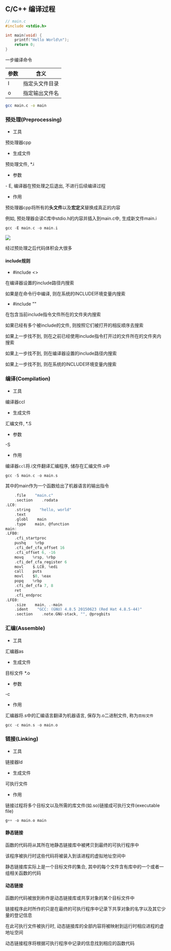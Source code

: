 <!--
 * @Description: 
 * @Version: 1.0
 * @Author: DaLao
 * @Email: dalao@xxx.com
 * @Date: 2021-06-15 15:31:05
 * @LastEditors: daLao
 * @LastEditTime: 2022-10-02 22:20:49
-->


## C/C++ 编译过程


```c++
// main.c
#include <stdio.h>

int main(void) {
    printf("Hello World\n");
    return 0;
}
```

一步编译命令

| 参数 | 含义           |
| ---- | -------------- |
| I    | 指定头文件目录 |
| o    | 指定输出文件名 |


```sh
gcc main.c -o main
```



### 预处理(Preprocessing)


- 工具

预处理器cpp

- 生成文件

预处理文件, *.i

- 参数

\- E, 编译器在预处理之后退出, 不进行后续编译过程 

- 作用

预处理器cpp将所有的**头文件**以及**宏定义**替换成真正的内容

例如, 预处理器会读C库中stdio.h的内容并插入到main.c中, 生成新文件main.i

```c
gcc -E main.c -o main.i
```

![](https://cdn.hurra.ltd/img/20210211161743.png)

经过预处理之后代码体积会大很多


#### include规则

- #include <>

在编译器设置的include路径内搜索

如果是在命令行中编译, 则在系统的INCLUDE环境变量内搜索


- #include ""

在包含当前include指令文件所在的文件夹内搜索

如果已经有多个被include的文件, 则按照它们被打开的相反顺序去搜索

如果上一步找不到, 则在之前已经使用include指令打开过的文件所在的文件夹内搜索

如果上一步找不到, 则在编译器设置的include路径内搜索

如果上一步找不到, 则在系统的INCLUDE环境变量内搜索



### 编译(Compilation)

- 工具

编译器ccl

- 生成文件

汇编文件, *.S

- 参数

\-S

- 作用

编译器`ccl`将.i文件翻译汇编程序, 储存在汇编文件.s中


```c
gcc -S main.c -o main.s
```

其中的main作为一个函数给出了机器语言的输出指令

```c
    .file    "main.c"
    .section    .rodata
.LC0:
    .string    "hello, world"
    .text
    .globl    main
    .type    main, @function
main:
.LFB0:
    .cfi_startproc
    pushq    %rbp
    .cfi_def_cfa_offset 16
    .cfi_offset 6, -16
    movq    %rsp, %rbp
    .cfi_def_cfa_register 6
    movl    $.LC0, %edi
    call    puts
    movl    $0, %eax
    popq    %rbp
    .cfi_def_cfa 7, 8
    ret
    .cfi_endproc
.LFE0:
    .size    main, .-main
    .ident    "GCC: (GNU) 4.8.5 20150623 (Red Hat 4.8.5-44)"
    .section    .note.GNU-stack, "", @progbits
```



### 汇编(Assemble)

- 工具

汇编器as

- 生成文件

目标文件 *.o

- 参数

\-c

- 作用

汇编器将.s中的汇编语言翻译为机器语言, 保存为.o二进制文件, 称为`目标文件`

```c
gcc -c main.s -o main.o
```



### 链接(Linking)

- 工具

链接器ld

- 生成文件

可执行文件

- 作用

链接过程将多个目标文以及所需的库文件(如.so)链接成可执行文件(executable file)

```c
g++ -o main.o main
```


#### 静态链接

函数的代码将从其所在地静态链接库中被拷贝到最终的可执行程序中

该程序被执行时这些代码将被装入到该进程的虚拟地址空间中

静态链接库实际上是一个目标文件的集合, 其中的每个文件含有库中的一个或者一组相关函数的代码


#### 动态链接

函数的代码被放到称作是动态链接库或共享对象的某个目标文件中

链接程序此时所作的只是在最终的可执行程序中记录下共享对象的名字以及其它少量的登记信息

在此可执行文件被执行时, 动态链接库的全部内容将被映射到运行时相应进程的虚地址空间

动态链接程序将根据可执行程序中记录的信息找到相应的函数代码